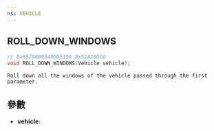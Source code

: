 ```yaml
---
ns: VEHICLE
---
```

## ROLL_DOWN_WINDOWS

```c
// 0x85796B0549DDE156 0x51A16DC6
void ROLL_DOWN_WINDOWS(Vehicle vehicle);
```

```
Roll down all the windows of the vehicle passed through the first parameter.  
```

## 參數
* **vehicle**: 

